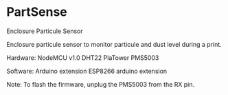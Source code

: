 # PartSense
Enclosure Particule Sensor

Enclosure particule sensor to monitor particule and dust level during a print.

Hardware:
  NodeMCU v1.0
  DHT22
  PlaTower PMS5003
  
 Software:
  Arduino extension
  ESP8266 arduino extension
  
 Note: To flash the firmware, unplug the PMS5003 from the RX pin.
